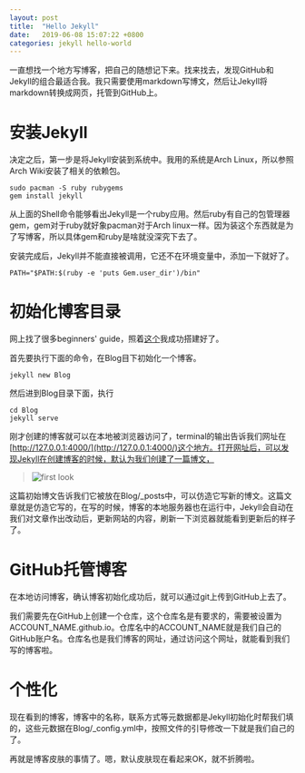 ```yaml
---
layout: post
title:  "Hello Jekyll"
date:   2019-06-08 15:07:22 +0800
categories: jekyll hello-world
---
```


一直想找一个地方写博客，把自己的随想记下来。找来找去，发现GitHub和Jekyll的组合最适合我。我只需要使用markdown写博文，然后让Jekyll将markdown转换成网页，托管到GitHub上。

# 安装Jekyll
决定之后，第一步是将Jekyll安装到系统中。我用的系统是Arch Linux，所以参照Arch Wiki安装了相关的依赖包。

```shell
sudo pacman -S ruby rubygems
gem install jekyll
```

从上面的Shell命令能够看出Jekyll是一个ruby应用。然后ruby有自己的包管理器gem，gem对于ruby就好象pacman对于Arch linux一样。因为装这个东西就是为了写博客，所以具体gem和ruby是啥就没深究下去了。

安装完成后，Jekyll并不能直接被调用，它还不在环境变量中，添加一下就好了。

```shell
PATH="$PATH:$(ruby -e 'puts Gem.user_dir')/bin"
```

# 初始化博客目录
网上找了很多beginners' guide，照着[这个](https://3kni.com/2016/make-own-blog-with-jekyll-and-github-page/)我成功搭建好了。

首先要执行下面的命令，在Blog目下初始化一个博客。

```shell
jekyll new Blog
```

然后进到Blog目录下面，执行

```shell
cd Blog
jekyll serve
```

刚才创建的博客就可以在本地被浏览器访问了，terminal的输出告诉我们网址在[http://127.0.0.1:4000/](http://127.0.0.1:4000/)这个地方。打开网址后，可以发现Jekyll在创建博客的时候，默认为我们创建了一篇博文，

>![first look]({{site.baseurl}}/assets/imgs/first_look.png)

这篇初始博文告诉我们它被放在Blog/\_posts中，可以仿造它写新的博文。这篇文章就是仿造它写的，在写的时候，博客的本地服务器也在运行中，Jekyll会自动在我们对文章作出改动后，更新网站的内容，刷新一下浏览器就能看到更新后的样子了。

# GitHub托管博客
在本地访问博客，确认博客初始化成功后，就可以通过git上传到GitHub上去了。

我们需要先在GitHub上创建一个仓库，这个仓库名是有要求的，需要被设置为ACCOUNT_NAME.github.io。仓库名中的ACCOUNT_NAME就是我们自己的GitHub账户名。仓库名也是我们博客的网址，通过访问这个网址，就能看到我们写的博客啦。

# 个性化
现在看到的博客，博客中的名称，联系方式等元数据都是Jekyll初始化时帮我们填的，这些元数据在Blog/\_config.yml中，按照文件的引导修改一下就是我们自己的了。

再就是博客皮肤的事情了。嗯，默认皮肤现在看起来OK，就不折腾啦。
